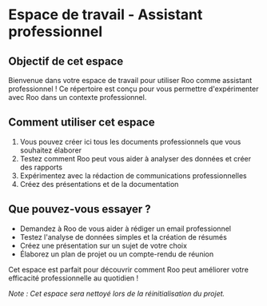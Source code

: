 # Espace de travail - Assistant professionnel

## Objectif de cet espace

Bienvenue dans votre espace de travail pour utiliser Roo comme assistant professionnel ! Ce répertoire est conçu pour vous permettre d'expérimenter avec Roo dans un contexte professionnel.

## Comment utiliser cet espace

1. Vous pouvez créer ici tous les documents professionnels que vous souhaitez élaborer
2. Testez comment Roo peut vous aider à analyser des données et créer des rapports
3. Expérimentez avec la rédaction de communications professionnelles
4. Créez des présentations et de la documentation

## Que pouvez-vous essayer ?

- Demandez à Roo de vous aider à rédiger un email professionnel
- Testez l'analyse de données simples et la création de résumés
- Créez une présentation sur un sujet de votre choix
- Élaborez un plan de projet ou un compte-rendu de réunion

Cet espace est parfait pour découvrir comment Roo peut améliorer votre efficacité professionnelle au quotidien !

*Note : Cet espace sera nettoyé lors de la réinitialisation du projet.*